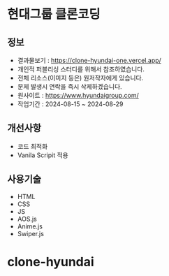# 현대그룹 클론코딩

## 정보

- 결과물보기 : https://clone-hyundai-one.vercel.app/
- 개인적 퍼블리싱 스터디를 위해서 참조하였습니다.
- 전체 리소스(이미지 등은) 원저작자에게 있습니다.
- 문제 발생시 연락을 즉시 삭제하겠습니다.
- 원사이트 : https://www.hyundaigroup.com/
- 작업기간 : 2024-08-15 ~ 2024-08-29

## 개선사항

- 코드 최적화
- Vanila Scripit 적용

## 사용기술

- HTML
- CSS
- JS
- AOS.js
- Anime.js
- Swiper.js


# clone-hyundai
